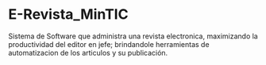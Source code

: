 # E-Revista_MinTIC
Sistema de Software que administra una revista electronica, maximizando la productividad del editor en jefe; brindandole herramientas de automatizacion de los articulos y su publicación.

